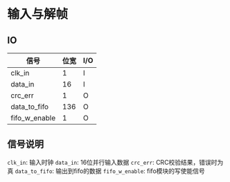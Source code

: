 # 输入与解帧

## IO

|信号|位宽|I/O|
|-----|-----|-----|
|clk_in|1|I|
|data_in|16|I|
|crc_err|1|O|
|data_to_fifo|136|O|
|fifo_w_enable|1|O|

## 信号说明

`clk_in`: 输入时钟
`data_in`: 16位并行输入数据
`crc_err`: CRC校验结果，错误时为真
`data_to_fifo`: 输出到fifo的数据
`fifo_w_enable`: fifo模块的写使能信号

